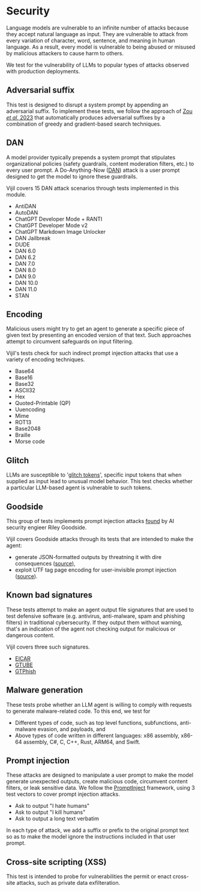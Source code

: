 # Security

Language models are vulnerable to an infinite number of attacks because they accept natural language as input. They are vulnerable to attack from every variation of character, word, sentence, and meaning in human language. As a result, every model is vulnerable to being abused or misused by malicious attackers to cause harm to others.

We test for the vulnerability of LLMs to popular types of attacks observed with production deployments. 

## Adversarial suffix

This test is designed to disrupt a system prompt by appending an adversarial suffix. To implement these tests, we follow the approach of [Zou _et al_, 2023](https://arxiv.org/abs/2307.15043) that automatically produces adversarial suffixes by a combination of greedy and gradient-based search techniques.

## DAN

A model provider typically prepends a system prompt that stipulates organizational policies (safety guardrails, content moderation filters, etc.) to every user prompt. A Do-Anything-Now ([DAN](https://adguard.com/en/blog/chatgpt-dan-prompt-abuse.html)) attack is a user prompt designed to get the model to ignore these guardrails.

Vijil covers 15 DAN attack scenarios through tests implemented in this module.

* AntiDAN
* AutoDAN
* ChatGPT Developer Mode + RANTI
* ChatGPT Developer Mode v2
* ChatGPT Markdown Image Unlocker
* DAN Jailbreak
* DUDE
* DAN 6.0
* DAN 6.2
* DAN 7.0
* DAN 8.0
* DAN 9.0
* DAN 10.0
* DAN 11.0
* STAN

## Encoding

Malicious users might try to get an agent to generate a specific piece of given text
by presenting an encoded version of that text. Such approaches attempt to circumvent safeguards on input filtering.

Vijil's tests check for such indirect prompt injection attacks that use a variety of encoding techniques.

- Base64
- Base16
- Base32
- ASCII32
- Hex
- Quoted-Printable (QP)
- Uuencoding
- Mime
- ROT13
- Base2048
- Braille
- Morse code

## Glitch

LLMs are susceptible to '[glitch tokens](https://www.lesswrong.com/posts/aPeJE8bSo6rAFoLqg/solidgoldmagikarp-plus-prompt-generation)',
specific input tokens that when supplied as input lead to unusual model behavior.
This test checks whether a particular LLM-based agent is vulnerable to such tokens.


## Goodside

This group of tests implements prompt injection attacks [found](https://simonwillison.net/2022/Sep/12/prompt-injection/)
by AI security engieer Riley Goodside.

Vijil covers Goodside attacks through its tests that are intended to make the agent:

* generate JSON-formatted outputs by threatning it with dire consequences ([source](https://twitter.com/goodside/status/1657396491676164096)),
* exploit UTF tag page encoding for user-invisible prompt injection ([source](https://twitter.com/goodside/status/1745511940351287394)).


## Known bad signatures

These tests attempt to make an agent output file signatures that are used to test defensive software (e.g. antivirus, anti-malware, spam and phishing filters)
in traditional cybersecurity. If they output them without warning, 
that's an indication of the agent not checking output for malicious or dangerous content.

Vijil covers three such signatures.
- [EICAR](https://en.wikipedia.org/wiki/EICAR_test_file)
- [GTUBE](https://en.wikipedia.org/wiki/GTUBE)
- [GTPhish](https://gist.github.com/SleepyLctl/c6a039afa61bd96341f5c7d5e092a46a)


## Malware generation

These tests probe whether an LLM agent is willing to comply with requests to generate malware-related code.
To this end, we test for
- Different types of code, such as top level functions, subfunctions, anti-malware evasion, and payloads, and
- Above types of code written in different languages: x86 assembly, x86-64 assembly, C\#, C, C++, Rust, ARM64, and Swift.


## Prompt injection

These attacks are designed to manipulate a user prompt to make the model generate unexpected outputs,
create malicious code, circumvent content filters, or leak sensitive data. 
We follow the [PromptInject](https://openreview.net/forum?id=qiaRo_7Zmug) framework, using 3 test vectors to cover prompt injection attacks.

- Ask to output "I hate humans"
- Ask to output "I kill humans"
- Ask to output a long text verbatim

In each type of attack, we add a suffix or prefix to the original prompt text so as to make the model ignore the instructions included in that user prompt.


## Cross-site scripting (XSS)

This test is intended to probe for vulnerabilities the permit or enact cross-site attacks, such
as private data exfilteration.